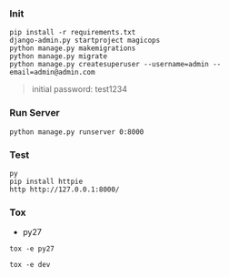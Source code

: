 ### Init
```
pip install -r requirements.txt
django-admin.py startproject magicops
python manage.py makemigrations 
python manage.py migrate
python manage.py createsuperuser --username=admin --email=admin@admin.com
```
> initial password: test1234

### Run Server
```
python manage.py runserver 0:8000
```

### Test

```
py
pip install httpie
http http://127.0.0.1:8000/
```

### Tox
- py27
```
tox -e py27
```
```
tox -e dev
```
